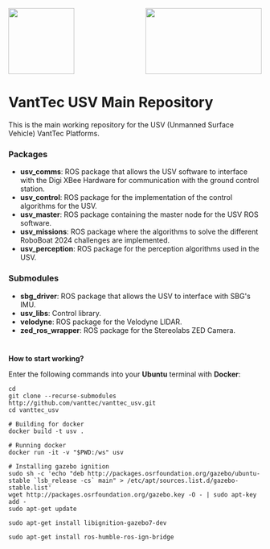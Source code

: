 <p align="right">
  <img src="https://github.com/vanttec/vanttec_usv/blob/feature/humble/docs/VantTec_logo_white.png" width="231" height="131" align="center"/>
  <img src="https://github.com/vanttec/vanttec_usv/blob/feature/humble/docs/USV_sticker.png" width="131" height="131" align="left"/>
</p>

# VantTec USV Main Repository

This is the main working repository for the USV (Unmanned Surface Vehicle) VantTec Platforms.

### Packages
- **usv_comms**: ROS package that allows the USV software to interface with the Digi XBee Hardware for communication with the ground control station.
- **usv_control**: ROS package for the implementation of the control algorithms for the USV.
- **usv_master**: ROS package containing the master node for the USV ROS software.
- **usv_missions**: ROS package where the algorithms to solve the different RoboBoat 2024 challenges are implemented.
- **usv_perception**: ROS package for the perception algorithms used in the USV.
### Submodules
- **sbg_driver**: ROS package that allows the USV to interface with SBG's IMU.
- **usv_libs**: Control library.
- **velodyne**: ROS package for the Velodyne LIDAR.
- **zed_ros_wrapper**: ROS package for the Stereolabs ZED Camera.

#

**How to start working?**

Enter the following commands into your **Ubuntu** terminal with **Docker**:

```Shell
cd
git clone --recurse-submodules http://github.com/vanttec/vanttec_usv.git
cd vanttec_usv

# Building for docker
docker build -t usv .

# Running docker
docker run -it -v "$PWD:/ws" usv

# Installing gazebo ignition
sudo sh -c 'echo "deb http://packages.osrfoundation.org/gazebo/ubuntu-stable `lsb_release -cs` main" > /etc/apt/sources.list.d/gazebo-stable.list'
wget http://packages.osrfoundation.org/gazebo.key -O - | sudo apt-key add -
sudo apt-get update

sudo apt-get install libignition-gazebo7-dev

sudo apt-get install ros-humble-ros-ign-bridge
```